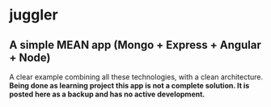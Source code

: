 # juggler

## A simple MEAN app (Mongo + Express + Angular + Node)

A clear example combining all these technologies, with a clean architecture.<br>
<b>Being done as learning project this app is not a complete solution. It is posted here as a backup and has no active development.</b>
